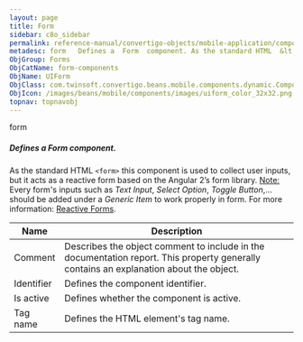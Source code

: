 ```yaml
---
layout: page
title: Form
sidebar: c8o_sidebar
permalink: reference-manual/convertigo-objects/mobile-application/components/form-components/form/
metadesc: form   Defines a  Form  component. As the standard HTML  &lt;form&gt;  this component is used to collect user inputs, but it acts as a reactive form b
ObjGroup: Forms
ObjCatName: form-components
ObjName: UIForm
ObjClass: com.twinsoft.convertigo.beans.mobile.components.dynamic.ComponentManager$3
ObjIcon: /images/beans/mobile/components/images/uiform_color_32x32.png
topnav: topnavobj
---
```

form 
##### Defines a <i>Form</i> component.
As the standard HTML <code>&lt;form&gt;</code> this component is used to collect user inputs, but it acts as a reactive form based on the Angular 2’s form library.
<span class="orangetwinsoft"><u>Note:</u></span> Every form's inputs such as <i>Text Input</i>, <i>Select Option</i>, <i>Toggle Button</i>,... should be added under a <i>Generic Item</i> to work properly in form.
For more information: <a href='https://angular.io/guide/reactive-forms' target='_blank'>Reactive Forms</a>.

Name | Description 
--- | ---
Comment | Describes the object comment to include in the documentation report.  This property generally contains an explanation about the object. 
Identifier | Defines the component identifier.  
Is active | Defines whether the component is active. 
Tag name | Defines the HTML element's tag name. 

